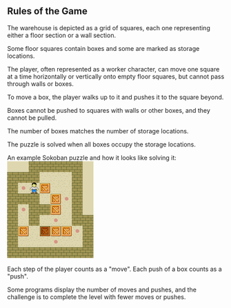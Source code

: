 ## Rules of the Game

The warehouse is depicted as a grid of squares, each one representing either a floor section or a wall section.

Some floor squares contain boxes and some are marked as storage locations.

The player, often represented as a worker character, can move one square at a time horizontally or vertically onto empty floor squares, but cannot pass through walls or boxes.

To move a box, the player walks up to it and pushes it to the square beyond.

Boxes cannot be pushed to squares with walls or other boxes, and they cannot be pulled.

The number of boxes matches the number of storage locations.

The puzzle is solved when all boxes occupy the storage locations.

An example Sokoban puzzle and how it looks like solving it:
![Sokoban Gameplay Example](images/sokoban-puzzle-solving-example.gif)

Each step of the player counts as a "move".
Each push of a box counts as a "push".

Some programs display the number of moves and pushes, and the challenge is to complete the level with fewer moves or pushes.
